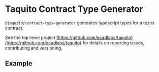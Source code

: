 # Taquito Contract Type Generator

`@taquito/contract-type-generator` generates typescript types for a tezos contract.

See the top-level project [https://github.com/ecadlabs/taquito](https://github.com/ecadlabs/taquito) for details on reporting issues, contributing and versioning.

## Example
